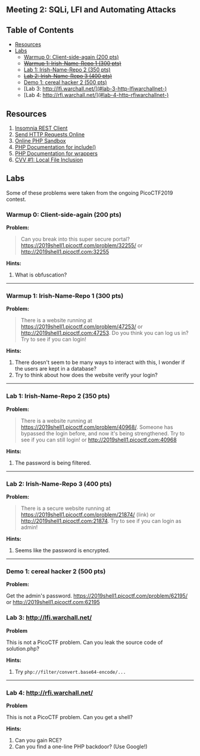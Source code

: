## Meeting 2: SQLi, LFI and Automating Attacks

## Table of Contents
- [Resources](#resources)
- [Labs](#labs)
  * [Warmup 0: Client-side-again (200 pts)](#warmup-0-client-side-again-200-pts-)
  * ~~[Warmup 1: Irish-Name-Repo 1 (300 pts)](#warmup-1-irish-name-repo-1-300-pts-)~~
  * [Lab 1: Irish-Name-Repo 2 (350 pts)](#lab-1-irish-name-repo-2-350-pts-)
  * ~~[Lab 2: Irish-Name-Repo 3 (400 pts)](#lab-2-irish-name-repo-3-400-pts-)~~
  * [Demo 1: cereal hacker 2 (500 pts)](#demo-1-cereal-hacker-2-500-pts-)
  * [Lab 3: http://lfi.warchall.net/](#lab-3-http-lfiwarchallnet-)
  * [Lab 4: http://rfi.warchall.net/](#lab-4-http-rfiwarchallnet-)


## Resources
1. [Insomnia REST Client](https://insomnia.rest)
2. [Send HTTP Requests Online](https://reqbin.com/)
3. [Online PHP Sandbox](http://sandbox.onlinephpfunctions.com/)
4. [PHP Documentation for include()](https://www.php.net/manual/en/function.include.php)
5. [PHP Documentation for wrappers](https://www.php.net/manual/en/wrappers.php)
6. [CVV #1: Local File Inclusion](https://medium.com/bugbountywriteup/cvv-1-local-file-inclusion-ebc48e0e479a)

## Labs

Some of these problems were taken from the ongoing PicoCTF2019 contest.

### Warmup 0: Client-side-again (200 pts)

**Problem:**

>Can you break into this super secure portal?
https://2019shell1.picoctf.com/problem/32255/ or http://2019shell1.picoctf.com:32255

**Hints:**

1. What is obfuscation?

---

### Warmup 1: Irish-Name-Repo 1 (300 pts)

**Problem:**

>There is a website running at https://2019shell1.picoctf.com/problem/47253/ or http://2019shell1.picoctf.com:47253. Do you think you can log us in? Try to see if you can login!

**Hints:**

1. There doesn't seem to be many ways to interact with this, I wonder if the users are kept in a database?
2. Try to think about how does the website verify your login?

---

### Lab 1: Irish-Name-Repo 2 (350 pts)

**Problem:**

>There is a website running at https://2019shell1.picoctf.com/problem/40968/. Someone has bypassed the login before, and now it's being strengthened. Try to see if you can still login! or http://2019shell1.picoctf.com:40968

**Hints:**

1. The password is being filtered.

---

### Lab 2: Irish-Name-Repo 3 (400 pts)

**Problem:**

>There is a secure website running at https://2019shell1.picoctf.com/problem/21874/ (link) or http://2019shell1.picoctf.com:21874. Try to see if you can login as admin!

**Hints:**

1. Seems like the password is encrypted.

---

### Demo 1: cereal hacker 2 (500 pts)

**Problem:**

Get the admin's password. https://2019shell1.picoctf.com/problem/62195/ or http://2019shell1.picoctf.com:62195

### Lab 3: http://lfi.warchall.net/

**Problem**

This is not a PicoCTF problem. Can you leak the source code of solution.php?

**Hints:**

1. Try `php://filter/convert.base64-encode/...`

---

### Lab 4: http://rfi.warchall.net/

**Problem**

This is not a PicoCTF problem. Can you get a shell?

**Hints:**

1. Can you gain RCE?
2. Can you find a one-line PHP backdoor? (Use Google!)
